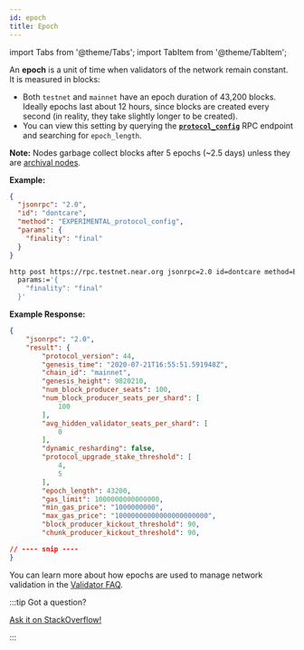 ```yaml
---
id: epoch
title: Epoch
---
```


import Tabs from '@theme/Tabs';
import TabItem from '@theme/TabItem';


An **epoch** is a unit of time when validators of the network remain constant. It is measured in blocks:

- Both `testnet` and `mainnet` have an epoch duration of 43,200 blocks. Ideally epochs last about 12 hours, since blocks are created every second (in reality, they take slightly longer to be created).
- You can view this setting by querying the **[`protocol_config`](/api/rpc/setup#protocol-config)** RPC endpoint and searching for `epoch_length`.

**Note:** Nodes garbage collect blocks after 5 epochs (~2.5 days) unless they are [archival nodes](https://near-nodes.io/intro/node-types#archival-node).

**Example:**

<Tabs>

<TabItem value="json" label="JSON" default>

```json
{
  "jsonrpc": "2.0",
  "id": "dontcare",
  "method": "EXPERIMENTAL_protocol_config",
  "params": {
    "finality": "final"
  }
}
```

</TabItem>

<TabItem value="http" label="HTTPie">

```bash
http post https://rpc.testnet.near.org jsonrpc=2.0 id=dontcare method=EXPERIMENTAL_protocol_config \
  params:='{
    "finality": "final"
  }'
```

</TabItem>

</Tabs>

**Example Response:**

```json
{
    "jsonrpc": "2.0",
    "result": {
        "protocol_version": 44,
        "genesis_time": "2020-07-21T16:55:51.591948Z",
        "chain_id": "mainnet",
        "genesis_height": 9820210,
        "num_block_producer_seats": 100,
        "num_block_producer_seats_per_shard": [
            100
        ],
        "avg_hidden_validator_seats_per_shard": [
            0
        ],
        "dynamic_resharding": false,
        "protocol_upgrade_stake_threshold": [
            4,
            5
        ],
        "epoch_length": 43200,
        "gas_limit": 1000000000000000,
        "min_gas_price": "1000000000",
        "max_gas_price": "10000000000000000000000",
        "block_producer_kickout_threshold": 90,
        "chunk_producer_kickout_threshold": 90,

// ---- snip ----
}
```

You can learn more about how epochs are used to manage network validation in the [Validator FAQ](https://github.com/near/wiki/blob/master/Archive/validators/faq.md#what-is-an-epoch).

:::tip Got a question?

<a href="https://stackoverflow.com/questions/tagged/nearprotocol"> Ask it on StackOverflow! </a>

:::
